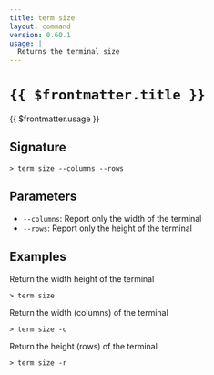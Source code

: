 ```yaml
---
title: term size
layout: command
version: 0.60.1
usage: |
  Returns the terminal size
---
```


# `{{ $frontmatter.title }}`

<div style='white-space: pre-wrap;'>{{ $frontmatter.usage }}</div>

## Signature

```> term size --columns --rows```

## Parameters

 -  `--columns`: Report only the width of the terminal
 -  `--rows`: Report only the height of the terminal

## Examples

Return the width height of the terminal
```shell
> term size
```

Return the width (columns) of the terminal
```shell
> term size -c
```

Return the height (rows) of the terminal
```shell
> term size -r
```
